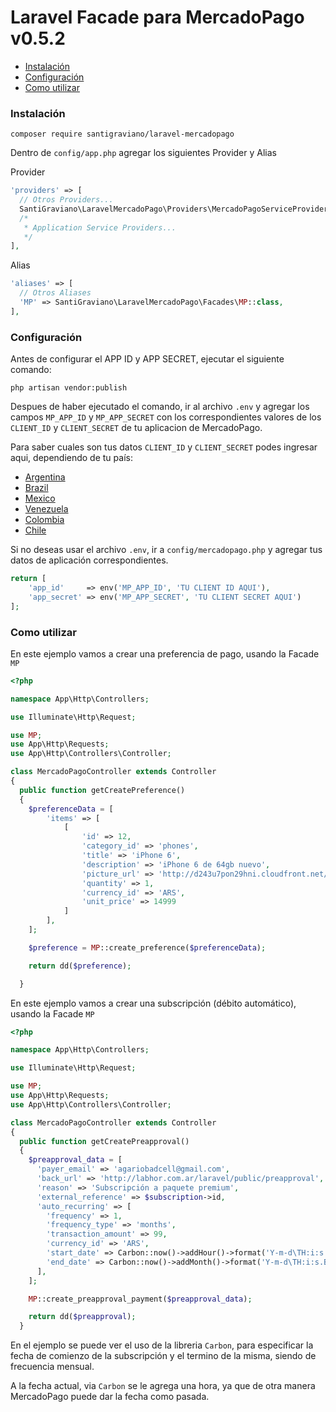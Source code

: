 # Laravel Facade para MercadoPago v0.5.2

* [Instalación](#install)
* [Configuración](#configuration)
* [Como utilizar](#how-to)

<a name="install"></a>
### Instalación

`composer require santigraviano/laravel-mercadopago`

Dentro de `config/app.php` agregar los siguientes Provider y Alias

Provider

```php
'providers' => [
  // Otros Providers...
  SantiGraviano\LaravelMercadoPago\Providers\MercadoPagoServiceProvider::class,
  /*
   * Application Service Providers...
   */
],
```

Alias

```php
'aliases' => [
  // Otros Aliases
  'MP' => SantiGraviano\LaravelMercadoPago\Facades\MP::class,
],
```

<a name="configuration"></a>
### Configuración

Antes de configurar el APP ID y APP SECRET, ejecutar el siguiente comando: 

`php artisan vendor:publish`

Despues de haber ejecutado el comando, ir al archivo `.env` y agregar los campos `MP_APP_ID` y `MP_APP_SECRET` con los correspondientes valores de los `CLIENT_ID` y `CLIENT_SECRET` de tu aplicacion de MercadoPago.

Para saber cuales son tus datos `CLIENT_ID` y `CLIENT_SECRET` podes ingresar aqui, dependiendo de tu país: 

* [Argentina](https://www.mercadopago.com/mla/herramientas/aplicaciones)
* [Brazil](https://www.mercadopago.com/mlb/ferramentas/aplicacoes)
* [Mexico](https://www.mercadopago.com/mlm/herramientas/aplicaciones)
* [Venezuela](https://www.mercadopago.com/mlv/herramientas/aplicaciones)
* [Colombia](https://www.mercadopago.com/mco/herramientas/aplicaciones)
* [Chile](https://www.mercadopago.com/mlc/herramientas/aplicaciones)

Si no deseas usar el archivo `.env`, ir a `config/mercadopago.php` y agregar tus datos de aplicación correspondientes.

```php
return [
	'app_id'     => env('MP_APP_ID', 'TU CLIENT ID AQUI'),
	'app_secret' => env('MP_APP_SECRET', 'TU CLIENT SECRET AQUI')
];
```

<a name="how-to"></a>
### Como utilizar

En este ejemplo vamos a crear una preferencia de pago, usando la Facade `MP` 

```php
<?php

namespace App\Http\Controllers;

use Illuminate\Http\Request;

use MP;
use App\Http\Requests;
use App\Http\Controllers\Controller;

class MercadoPagoController extends Controller
{
  public function getCreatePreference()
  {
  	$preferenceData = [
  		'items' => [
  			[
  				'id' => 12,
  				'category_id' => 'phones',
  				'title' => 'iPhone 6',
  				'description' => 'iPhone 6 de 64gb nuevo',
  				'picture_url' => 'http://d243u7pon29hni.cloudfront.net/images/products/iphone-6-dorado-128-gb-red-4g-8-mpx-1256254%20(1)_m.png',
  				'quantity' => 1,
  				'currency_id' => 'ARS',
  				'unit_price' => 14999
  			]
  		],
  	];

  	$preference = MP::create_preference($preferenceData);

  	return dd($preference);

  }
```

En este ejemplo vamos a crear una subscripción (débito automático), usando la Facade `MP` 

```php
<?php

namespace App\Http\Controllers;

use Illuminate\Http\Request;

use MP;
use App\Http\Requests;
use App\Http\Controllers\Controller;

class MercadoPagoController extends Controller
{
  public function getCreatePreapproval()
  {
    $preapproval_data = [
      'payer_email' => 'agariobadcell@gmail.com',
      'back_url' => 'http://labhor.com.ar/laravel/public/preapproval',
      'reason' => 'Subscripción a paquete premium',
      'external_reference' => $subscription->id,
      'auto_recurring' => [
        'frequency' => 1,
        'frequency_type' => 'months',
        'transaction_amount' => 99,
        'currency_id' => 'ARS',
        'start_date' => Carbon::now()->addHour()->format('Y-m-d\TH:i:s.BP'),
        'end_date' => Carbon::now()->addMonth()->format('Y-m-d\TH:i:s.BP'),
      ],
    ];

    MP::create_preapproval_payment($preapproval_data);

    return dd($preapproval);
  }
```

En el ejemplo se puede ver el uso de la libreria `Carbon`, para especificar la fecha de comienzo de la subscripción y el termino de la misma, siendo de frecuencia mensual.

A la fecha actual, via `Carbon` se le agrega una hora, ya que de otra manera MercadoPago puede dar la fecha como pasada.